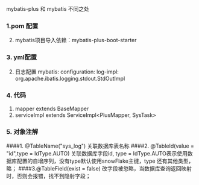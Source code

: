 
mybatis-plus 和 mybatis 不同之处

### 1.pom 配置
2. mybatis项目导入依赖：mybatis-plus-boot-starter


### 3. yml配置   
2. 日志配置
mybatis:
  configuration:
    log-impl: org.apache.ibatis.logging.stdout.StdOutImpl

### 4. 代码
1. mapper extends BaseMapper<SysTask>
2. serviceImpl  extends ServiceImpl<PlusMapper, SysTask>

### 5. 对象注解
####1. @TableName("sys_log") 
关联数据库表名称
####2. @TableId(value = "id",type = IdType.AUTO)
关联数据库字段id,
type = IdType.AUTO表示使用数据库配置的自增序列，没有type默认使用snowFlake主键，type 还有其他类型，略；
####3.@TableField(exist = false)
改字段被忽略，当数据库查询返回映射时，否则会报错，找不到隐射字段；

